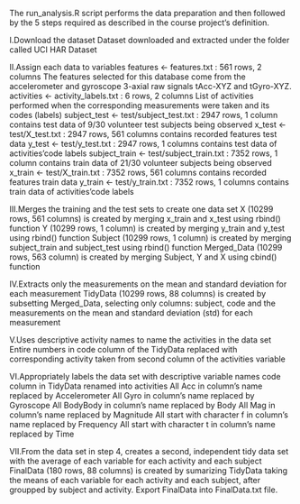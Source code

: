 The run_analysis.R script performs the data preparation and then followed by the 5 steps required as described in the course project’s definition.

I.Download the dataset
     Dataset downloaded and extracted under the folder called UCI HAR Dataset

II.Assign each data to variables
     features <- features.txt : 561 rows, 2 columns
     The features selected for this database come from the accelerometer and gyroscope 3-axial raw signals tAcc-XYZ and tGyro-XYZ.
     activities <- activity_labels.txt : 6 rows, 2 columns
     List of activities performed when the corresponding measurements were taken and its codes (labels)
     subject_test <- test/subject_test.txt : 2947 rows, 1 column
     contains test data of 9/30 volunteer test subjects being observed
     x_test <- test/X_test.txt : 2947 rows, 561 columns
     contains recorded features test data
     y_test <- test/y_test.txt : 2947 rows, 1 columns
     contains test data of activities’code labels
     subject_train <- test/subject_train.txt : 7352 rows, 1 column
     contains train data of 21/30 volunteer subjects being observed
     x_train <- test/X_train.txt : 7352 rows, 561 columns
     contains recorded features train data
     y_train <- test/y_train.txt : 7352 rows, 1 columns
     contains train data of activities’code labels

III.Merges the training and the test sets to create one data set
     X (10299 rows, 561 columns) is created by merging x_train and x_test using rbind() function
     Y (10299 rows, 1 column) is created by merging y_train and y_test using rbind() function
     Subject (10299 rows, 1 column) is created by merging subject_train and subject_test using rbind() function
     Merged_Data (10299 rows, 563 column) is created by merging Subject, Y and X using cbind() function

IV.Extracts only the measurements on the mean and standard deviation for each measurement
    TidyData (10299 rows, 88 columns) is created by subsetting Merged_Data, selecting only columns: subject, code and the measurements on the mean and standard deviation (std)        for each measurement

V.Uses descriptive activity names to name the activities in the data set
    Entire numbers in code column of the TidyData replaced with corresponding activity taken from second column of the activities variable

VI.Appropriately labels the data set with descriptive variable names
    code column in TidyData renamed into activities
    All Acc in column’s name replaced by Accelerometer
    All Gyro in column’s name replaced by Gyroscope
    All BodyBody in column’s name replaced by Body
    All Mag in column’s name replaced by Magnitude
    All start with character f in column’s name replaced by Frequency
    All start with character t in column’s name replaced by Time

VII.From the data set in step 4, creates a second, independent tidy data set with the average of each variable for each activity and each subject
    FinalData (180 rows, 88 columns) is created by sumarizing TidyData taking the means of each variable for each activity and each subject, after groupped by subject and     activity.
Export FinalData into FinalData.txt file.
